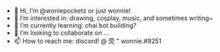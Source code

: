 - 👋 Hi, I’m @woniepocketz or just wonnie!
- 👀 I’m interested in: drawing, cosplay, music, and sometimes writing~
- 🌱 I’m currently learning: chai bot building?
- 💞️ I’m looking to collaborate on ...
- 📫 How to reach me: discord! @ 荧 "     wonnie.#9251

<!---
woniepocketz/woniepocketz is a ✨ special ✨ repository because its `README.md` (this file) appears on your GitHub profile.
You can click the Preview link to take a look at your changes.
--->
